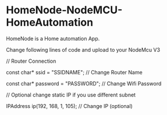 # HomeNode-NodeMCU-HomeAutomation
HomeNode is a Home automation App. 

Change following lines of code and upload to your NodeMcu V3

// Router Connection

const char* ssid = "SSIDNAME"; // Change Router Name

const char* password = "PASSWORD"; //  Change Wifi Password

// Optional change static IP if you use different subnet

IPAddress ip(192, 168, 1, 105); // Change IP (optional)

